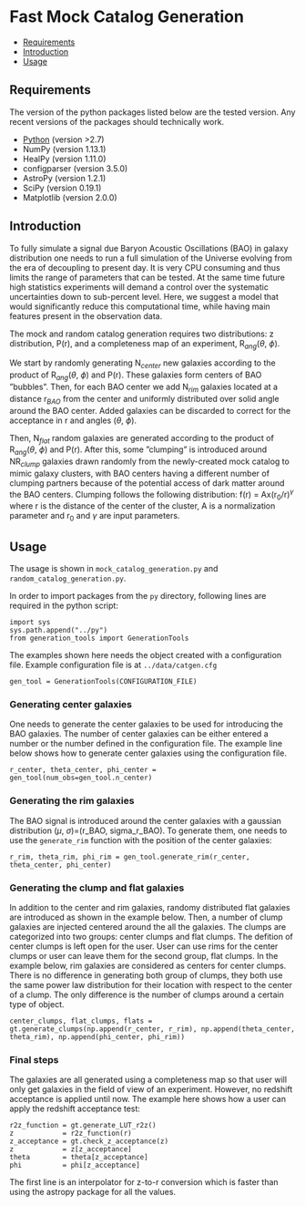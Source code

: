 # Fast Mock Catalog Generation

<!-- toc -->
- [Requirements](#requirements)
- [Introduction](#introduction)
- [Usage](#usage)
<!-- tocstop -->

## Requirements
The version of the python packages listed below are the tested version. Any recent versions of the packages should technically work.
* [Python](https://www.python.org/) (version >2.7)
* NumPy  (version 1.13.1)
* HealPy (version 1.11.0)
* configparser (version 3.5.0)
* AstroPy (version 1.2.1)
* SciPy (version 0.19.1)
* Matplotlib (version 2.0.0)

## Introduction

To fully simulate a signal due Baryon Acoustic Oscillations (BAO) in galaxy distribution one needs to run a full simulation of the Universe evolving from the era of decoupling to present day. It is very CPU consuming and thus limits the range of parameters that can be tested. At the same time future high statistics experiments will demand a control over the systematic uncertainties down to sub-percent level. Here, we suggest a model that would significantly reduce this computational time, while having main features present in the observation data. 

The mock and random catalog generation requires two distributions: z distribution, P(r), and a completeness map of an experiment, R$_{ang}$($\theta$, $\phi$).

We start by randomly generating N$_{center}$ new galaxies according to the product of R$_{ang}$($\theta$, $\phi$) and P(r). These galaxies form centers of BAO ”bubbles”. Then, for each BAO center we add N$_{rim}$ galaxies located at a distance r$_{BAO}$ from the center and uniformly distributed over solid angle around the BAO center. Added galaxies can be discarded to correct for the acceptance in r and angles ($\theta$, $\phi$).

Then, N$_{flat}$ random galaxies are generated according to the product of R$_{ang}$($\theta$, $\phi$) and P(r). After this, some ”clumping” is introduced around NR$_{clump}$ galaxies drawn randomly from the newly-created mock catalog to mimic galaxy clusters, with BAO centers having a different number of clumping partners because of the potential access of dark matter around the BAO centers. Clumping follows the following distribution:
f(r) = Ax(r$_0$/r)$^\gamma$
where r is the distance of the center of the cluster, A is a normalization parameter and r$_0$ and $\gamma$ are input parameters.

## Usage
The usage is shown in `mock_catalog_generation.py` and `random_catalog_generation.py`.

In order to import packages from the `py` directory, following lines are required in the python script:
```
import sys
sys.path.append("../py")
from generation_tools import GenerationTools
```

The examples shown here needs the object created with a configuration file. Example configuration file is at `../data/catgen.cfg`
```
gen_tool = GenerationTools(CONFIGURATION_FILE)
```

### Generating center galaxies
One needs to generate the center galaxies to be used for introducing the BAO galaxies. The number of center galaxies can be either entered a number or the number defined in the configuration file. The example line below shows how to generate center galaxies using the configuration file. 
```
r_center, theta_center, phi_center = gen_tool(num_obs=gen_tool.n_center)

```

### Generating the rim galaxies
The BAO signal is introduced around the center galaxies with a gaussian distribution ($\mu$, $\sigma$)=(r_BAO, sigma_r_BAO). To generate them, one needs to use the `generate_rim` function with the position of the center galaxies:
```
r_rim, theta_rim, phi_rim = gen_tool.generate_rim(r_center, theta_center, phi_center)
```

### Generating the clump and flat galaxies
In addition to the center and rim galaxies, randomy distributed flat galaxies are introduced as shown in the example below. Then, a number of clump galaxies are injected centered around the all the galaxies. The clumps are categorized into two groups: center clumps and flat clumps. The defition of center clumps is left open for the user. User can use rims for the center clumps or user can leave them for the second group, flat clumps. In the example below, rim galaxies are considered as centers for center clumps. There is no difference in generating both group of clumps, they both use the same power law distribution for their location with respect to the center of a clump. The only difference is the number of clumps around a certain type of object.
```
center_clumps, flat_clumps, flats = gt.generate_clumps(np.append(r_center, r_rim), np.append(theta_center, theta_rim), np.append(phi_center, phi_rim))
```

### Final steps
The galaxies are all generated using a completeness map so that user will only get galaxies in the field of view of an experiment. However, no redshift acceptance is applied until now. The example here shows how a user can apply the redshift acceptance test:
```
r2z_function = gt.generate_LUT_r2z()
z            = r2z_function(r)
z_acceptance = gt.check_z_acceptance(z)
z            = z[z_acceptance]
theta        = theta[z_acceptance]
phi          = phi[z_acceptance]
```
The first line is an interpolator for z-to-r conversion which is faster than using the astropy package for all the values.
